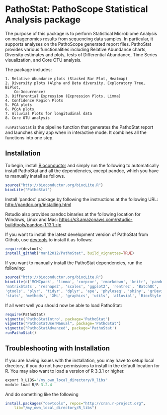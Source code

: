 PathoStat: PathoScope Statistical Analysis package
==================================================

The purpose of this package is to perform Statistical Microbiome Analysis on 
metagenomics results from sequencing data samples. In particular, it supports 
analyses on the PathoScope generated report files. PathoStat provides various 
functionalities including Relative Abundance charts, Diversity estimates and 
plots, tests of Differential Abundance, Time Series visualization, and 
Core OTU analysis.

The package includes:

    1. Relative Abundance plots (Stacked Bar Plot, Heatmap)
    2. Diversity plots (Alpha and Beta diversity, Exploratory Tree, BiPlot, 
        Co-Occurrence)
    3. Differential Expression (Expression Plots, Limma)
    4. Confidence Region Plots
    5. PCA plots
    6. PCoA plots
    7. Alluvial Plots for longitudinal data
    8. Core OTU analysis

`runPathoStat` is the pipeline function that generates the PathoStat report
and launches shiny app when in interactive mode. It combines all the functions 
into one step.

## Installation

To begin, install [Bioconductor](http://www.bioconductor.org/) and simply
run the following to automatically install PathoStat and all the dependencies, 
except pandoc, which you have to manually install as follows.

```r
source("http://bioconductor.org/biocLite.R")
biocLite("PathoStat")
```
Install 'pandoc' package by following the instructions at the following URL:
http://pandoc.org/installing.html

Rstudio also provides pandoc binaries at the following location for Windows, 
Linux and Mac:
https://s3.amazonaws.com/rstudio-buildtools/pandoc-1.13.1.zip 

If you want to install the latest development version of PathoStat from Github, 
use [devtools](https://github.com/hadley/devtools) to install it as follows:
```r
require(devtools)
install_github("mani2012/PathoStat", build_vignettes=TRUE)
```

If you want to manually install the PathoStat dependencies, run the following:
```r
source("http://bioconductor.org/biocLite.R")
biocLite(c('MCMCpack', 'limma', 'corpcor', 'rmarkdown', 'knitr', 'pander',
'matrixStats', 'reshape2', 'scales', 'ggplot2', 'rentrez', 'BatchQC', 'DT', 
'gtools', 'plyr', 'tidyr', 'dplyr', 'ape', 'phyloseq', 'shiny', 'grDevices', 
'stats', 'methods', 'XML', 'graphics', 'utils', 'alluvial', 'BiocStyle'))
```

If all went well you should now be able to load PathoStat:
```r
require(PathoStat)
vignette('PathoStatIntro', package='PathoStat')
vignette("PathoStatUserManual", package='PathoStat')
vignette("PathoStatAdvanced", package='PathoStat')
runPathoStat()
```

## Troubleshooting with Installation

If you are having issues with the installation, you may have to setup local 
directory, if you do not have permissions to install in the default location 
for R. You may also want to load a version of R 3.3.1 or higher.
```r
export R_LIBS="/my_own_local_directory/R_libs"
module load R/R-3.2.4
```

And do something like the following
```r
install.packages("devtools", repos="http://cran.r-project.org", 
    lib="/my_own_local_directory/R_libs")
```
